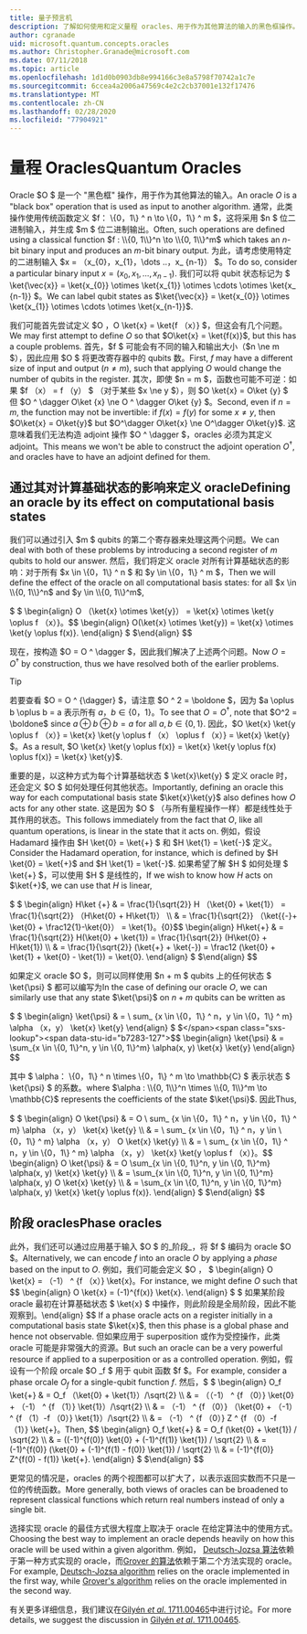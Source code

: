 ```yaml
---
title: 量子预言机
description: 了解如何使用和定义量程 oracles、用于作为其他算法的输入的黑色框操作。
author: cgranade
uid: microsoft.quantum.concepts.oracles
ms.author: Christopher.Granade@microsoft.com
ms.date: 07/11/2018
ms.topic: article
ms.openlocfilehash: 1d1d0b0903db8e994166c3e8a5798f70742a1c7e
ms.sourcegitcommit: 6ccea4a2006a47569c4e2c2cb37001e132f17476
ms.translationtype: MT
ms.contentlocale: zh-CN
ms.lasthandoff: 02/28/2020
ms.locfileid: "77904921"
---
```

# <a name="quantum-oracles"></a><span data-ttu-id="b7283-103">量程 Oracles</span><span class="sxs-lookup"><span data-stu-id="b7283-103">Quantum Oracles</span></span>

<span data-ttu-id="b7283-104">Oracle $O $ 是一个 "黑色框" 操作，用于作为其他算法的输入。</span><span class="sxs-lookup"><span data-stu-id="b7283-104">An oracle $O$ is a "black box" operation that is used as input to another algorithm.</span></span>
<span data-ttu-id="b7283-105">通常，此类操作使用传统函数定义 $f： \\{0，1\\} ^ n \to \\{0，1\\} ^ m $，这将采用 $n $ 位二进制输入，并生成 $m $ 位二进制输出。</span><span class="sxs-lookup"><span data-stu-id="b7283-105">Often, such operations are defined using a classical function $f : \\{0, 1\\}^n \to \\{0, 1\\}^m$ which takes an $n$-bit binary input and produces an $m$-bit binary output.</span></span>
<span data-ttu-id="b7283-106">为此，请考虑使用特定的二进制输入 $x = （x_{0}，x_{1}，\dots ..，x_ {n-1}） $。</span><span class="sxs-lookup"><span data-stu-id="b7283-106">To do so, consider a particular binary input $x = (x_{0}, x_{1}, \dots, x_{n-1})$.</span></span>
<span data-ttu-id="b7283-107">我们可以将 qubit 状态标记为 $ \ket{\vec{x}} = \ket{x_{0}} \otimes \ket{x_{1}} \otimes \cdots \otimes \ket{x_ {n-1}} $。</span><span class="sxs-lookup"><span data-stu-id="b7283-107">We can label qubit states as $\ket{\vec{x}} = \ket{x_{0}} \otimes \ket{x_{1}} \otimes \cdots \otimes \ket{x_{n-1}}$.</span></span>

<span data-ttu-id="b7283-108">我们可能首先尝试定义 $O $，$O \ket{x} = \ket{f （x）} $，但这会有几个问题。</span><span class="sxs-lookup"><span data-stu-id="b7283-108">We may first attempt to define $O$ so that $O\ket{x} = \ket{f(x)}$, but this has a couple problems.</span></span>
<span data-ttu-id="b7283-109">首先，$f $ 可能会有不同的输入和输出大小（$n \ne m $），因此应用 $O $ 将更改寄存器中的 qubits 数。</span><span class="sxs-lookup"><span data-stu-id="b7283-109">First, $f$ may have a different size of input and output ($n \ne m$), such that applying $O$ would change the number of qubits in the register.</span></span>
<span data-ttu-id="b7283-110">其次，即使 $n = m $，函数也可能不可逆：如果 $f （x） = f （y） $ （对于某些 $x \ne y $），则 $O \ket{x} = O\ket {y} $ 但 $O ^ \dagger O\ket {x} \ne O ^ \dagger O\ket {y} $。</span><span class="sxs-lookup"><span data-stu-id="b7283-110">Second, even if $n = m$, the function may not be invertible: if $f(x) = f(y)$ for some $x \ne y$, then $O\ket{x} = O\ket{y}$ but $O^\dagger O\ket{x} \ne O^\dagger O\ket{y}$.</span></span>
<span data-ttu-id="b7283-111">这意味着我们无法构造 adjoint 操作 $O ^ \dagger $，oracles 必须为其定义 adjoint。</span><span class="sxs-lookup"><span data-stu-id="b7283-111">This means we won't be able to construct the adjoint operation $O^\dagger$, and oracles have to have an adjoint defined for them.</span></span>

## <a name="defining-an-oracle-by-its-effect-on-computational-basis-states"></a><span data-ttu-id="b7283-112">通过其对计算基础状态的影响来定义 oracle</span><span class="sxs-lookup"><span data-stu-id="b7283-112">Defining an oracle by its effect on computational basis states</span></span>
<span data-ttu-id="b7283-113">我们可以通过引入 $m $ qubits 的第二个寄存器来处理这两个问题。</span><span class="sxs-lookup"><span data-stu-id="b7283-113">We can deal with both of these problems by introducing a second register of $m$ qubits to hold our answer.</span></span>
<span data-ttu-id="b7283-114">然后，我们将定义 oracle 对所有计算基础状态的影响：对于所有 $x \in \\{0，1\\} ^ n $ 和 $y \in \\{0，1\\} ^ m $，</span><span class="sxs-lookup"><span data-stu-id="b7283-114">Then we will define the effect of the oracle on all computational basis states: for all $x \in \\{0, 1\\}^n$ and $y \in \\{0, 1\\}^m$,</span></span>

<span data-ttu-id="b7283-115">$ $ \begin{align} O （\ket{x} \otimes \ket{y}） = \ket{x} \otimes \ket{y \oplus f （x）}。</span><span class="sxs-lookup"><span data-stu-id="b7283-115">$$ \begin{align} O(\ket{x} \otimes \ket{y}) = \ket{x} \otimes \ket{y \oplus f(x)}.</span></span>
<span data-ttu-id="b7283-116">\end{align} $ $</span><span class="sxs-lookup"><span data-stu-id="b7283-116">\end{align} $$</span></span>

<span data-ttu-id="b7283-117">现在，按构造 $O = O ^ \dagger $，因此我们解决了上述两个问题。</span><span class="sxs-lookup"><span data-stu-id="b7283-117">Now $O = O^\dagger$ by construction, thus we have resolved both of the earlier problems.</span></span>

> [!TIP]
> <span data-ttu-id="b7283-118">若要查看 $O = O ^ {\dagger} $，请注意 $O ^ 2 = \boldone $，因为 $a \oplus b \oplus b = a 表示所有 $a，b \in \{0，1\}$。</span><span class="sxs-lookup"><span data-stu-id="b7283-118">To see that $O = O^{\dagger}$, note that $O^2 = \boldone$ since $a \oplus b \oplus b = a$ for all $a, b \in \{0, 1\}$.</span></span>
> <span data-ttu-id="b7283-119">因此，$O \ket{x} \ket{y \oplus f （x）} = \ket{x} \ket{y \oplus f （x） \oplus f （x）} = \ket{x} \ket{y} $。</span><span class="sxs-lookup"><span data-stu-id="b7283-119">As a result, $O \ket{x} \ket{y \oplus f(x)} = \ket{x} \ket{y \oplus f(x) \oplus f(x)} = \ket{x} \ket{y}$.</span></span>

<span data-ttu-id="b7283-120">重要的是，以这种方式为每个计算基础状态 $ \ket{x}\ket{y} $ 定义 oracle 时，还会定义 $O $ 如何处理任何其他状态。</span><span class="sxs-lookup"><span data-stu-id="b7283-120">Importantly, defining an oracle this way for each computational basis state $\ket{x}\ket{y}$ also defines how $O$ acts for any other state.</span></span>
<span data-ttu-id="b7283-121">这是因为 $O $ （与所有量程操作一样）都是线性处于其作用的状态。</span><span class="sxs-lookup"><span data-stu-id="b7283-121">This follows immediately from the fact that $O$, like all quantum operations, is linear in the state that it acts on.</span></span>
<span data-ttu-id="b7283-122">例如，假设 Hadamard 操作由 $H \ket{0} = \ket{+} $ 和 $H \ket{1} = \ket{-}$ 定义。</span><span class="sxs-lookup"><span data-stu-id="b7283-122">Consider the Hadamard operation, for instance, which is defined by $H \ket{0} = \ket{+}$ and $H \ket{1} = \ket{-}$.</span></span>
<span data-ttu-id="b7283-123">如果希望了解 $H $ 如何处理 $ \ket{+} $，可以使用 $H $ 是线性的，</span><span class="sxs-lookup"><span data-stu-id="b7283-123">If we wish to know how $H$ acts on $\ket{+}$, we can use that $H$ is linear,</span></span>

<span data-ttu-id="b7283-124">$ $ \begin{align} H\ket {+} & = \frac{1}{\sqrt{2}} H （\ket{0} + \ket{1}） = \frac{1}{\sqrt{2}} （H\ket{0} + H\ket{1}） \\\\ & = \frac{1}{\sqrt{2}} （\ket{{-}+ \ket{0} + \frac12{1}-\ket{0}） = \ket{1}。{0}</span><span class="sxs-lookup"><span data-stu-id="b7283-124">$$ \begin{align} H\ket{+} & = \frac{1}{\sqrt{2}} H(\ket{0} + \ket{1}) = \frac{1}{\sqrt{2}} (H\ket{0} + H\ket{1}) \\\\ & = \frac{1}{\sqrt{2}} (\ket{+} + \ket{-}) = \frac12 (\ket{0} + \ket{1} + \ket{0} - \ket{1}) = \ket{0}.</span></span>
<span data-ttu-id="b7283-125">\end{align} $ $</span><span class="sxs-lookup"><span data-stu-id="b7283-125">\end{align} $$</span></span>

<span data-ttu-id="b7283-126">如果定义 oracle $O $，则可以同样使用 $n + m $ qubits 上的任何状态 $ \ket{\psi} $ 都可以编写为</span><span class="sxs-lookup"><span data-stu-id="b7283-126">In the case of defining our oracle $O$, we can similarly use that any state $\ket{\psi}$ on $n + m$ qubits can be written as</span></span>

<span data-ttu-id="b7283-127">$ $ \begin{align} \ket{\psi} & = \ sum_ {x \in \\{0，1\\} ^ n，y \in \\{0，1\\} ^ m} \alpha （x，y） \ket{x} \ket{y} \end{align} $ $</span><span class="sxs-lookup"><span data-stu-id="b7283-127">$$ \begin{align} \ket{\psi} & = \sum_{x \in \\{0, 1\\}^n, y \in \\{0, 1\\}^m} \alpha(x, y) \ket{x} \ket{y} \end{align} $$</span></span>

<span data-ttu-id="b7283-128">其中 $ \alpha： \\{0，1\\} ^ n \times \\{0，1\\} ^ m \to \mathbb{C} $ 表示状态 $ \ket{\psi} $ 的系数。</span><span class="sxs-lookup"><span data-stu-id="b7283-128">where $\alpha : \\{0, 1\\}^n \times \\{0, 1\\}^m \to \mathbb{C}$ represents the coefficients of the state $\ket{\psi}$.</span></span> <span data-ttu-id="b7283-129">因此</span><span class="sxs-lookup"><span data-stu-id="b7283-129">Thus,</span></span>

<span data-ttu-id="b7283-130">$ $ \begin{align} O \ket{\psi} & = O \ sum_ {x \in \\{0，1\\} ^ n，y \in \\{0，1\\} ^ m} \alpha （x，y） \ket{x} \ket{y} \\\\ & = \ sum_ {x \in \\{0，1\\} ^ n，y \in \\{0，1\\} ^ m} \alpha （x，y） O \ket{x} \ket{y} \\\\ & = \ sum_ {x \in \\{0，1\\} ^ n，y \in \\{0，1\\} ^ m} \alpha （x，y） \ket{x} \ket{y \oplus f （x）}。</span><span class="sxs-lookup"><span data-stu-id="b7283-130">$$ \begin{align} O \ket{\psi} & = O \sum_{x \in \\{0, 1\\}^n, y \in \\{0, 1\\}^m} \alpha(x, y) \ket{x} \ket{y} \\\\ & = \sum_{x \in \\{0, 1\\}^n, y \in \\{0, 1\\}^m} \alpha(x, y) O \ket{x} \ket{y} \\\\ & = \sum_{x \in \\{0, 1\\}^n, y \in \\{0, 1\\}^m} \alpha(x, y) \ket{x} \ket{y \oplus f(x)}.</span></span>
<span data-ttu-id="b7283-131">\end{align} $ $</span><span class="sxs-lookup"><span data-stu-id="b7283-131">\end{align} $$</span></span>

## <a name="phase-oracles"></a><span data-ttu-id="b7283-132">阶段 oracles</span><span class="sxs-lookup"><span data-stu-id="b7283-132">Phase oracles</span></span>
<span data-ttu-id="b7283-133">此外，我们还可以通过应用基于输入 $O $ 的_阶段_，将 $f $ 编码为 oracle $O $。</span><span class="sxs-lookup"><span data-stu-id="b7283-133">Alternatively, we can encode $f$ into an oracle $O$ by applying a _phase_ based on the input to $O$.</span></span>
<span data-ttu-id="b7283-134">例如，我们可能会定义 $O $，$ $ \begin{align} O \ket{x} = （-1） ^ {f （x）} \ket{x}。</span><span class="sxs-lookup"><span data-stu-id="b7283-134">For instance, we might define $O$ such that $$ \begin{align} O \ket{x} = (-1)^{f(x)} \ket{x}.</span></span>
<span data-ttu-id="b7283-135">\end{align} $ $ 如果某阶段 oracle 最初在计算基础状态 $ \ket{x} $ 中操作，则此阶段是全局阶段，因此不能观察到。</span><span class="sxs-lookup"><span data-stu-id="b7283-135">\end{align} $$ If a phase oracle acts on a register initially in a computational basis state $\ket{x}$, then this phase is a global phase and hence not observable.</span></span>
<span data-ttu-id="b7283-136">但如果应用于 superposition 或作为受控操作，此类 oracle 可能是非常强大的资源。</span><span class="sxs-lookup"><span data-stu-id="b7283-136">But such an oracle can be a very powerful resource if applied to a superposition or as a controlled operation.</span></span>
<span data-ttu-id="b7283-137">例如，假设有一个阶段 orcale $O _f $ 用于 qubit 函数 $f $。</span><span class="sxs-lookup"><span data-stu-id="b7283-137">For example, consider a phase orcale $O_f$ for a single-qubit function $f$.</span></span>
<span data-ttu-id="b7283-138">然后，$ $ \begin{align} O_f \ket{+} & = O_f （\ket{0} + \ket{1}）/\sqrt{2} \\\\ & = （（-1） ^ {f （0）} \ket{0} + （-1） ^ {f （1）} \ket{1}）/\sqrt{2} \\\\ & = （-1） ^ {f （0）} （\ket{0} + （-1） ^ {f （1）-f （0）} \ket{1}）/\sqrt{2} \\\\ & = （-1） ^ {f （0）} Z ^ {f （0）-f （1）} \ket{+}。</span><span class="sxs-lookup"><span data-stu-id="b7283-138">Then, $$ \begin{align} O_f \ket{+} & = O_f (\ket{0} + \ket{1}) / \sqrt{2} \\\\ & = ((-1)^{f(0)} \ket{0} + (-1)^{f(1)} \ket{1}) / \sqrt{2} \\\\ & = (-1)^{f(0)} (\ket{0} + (-1)^{f(1) - f(0)} \ket{1}) / \sqrt{2} \\\\ & = (-1)^{f(0)} Z^{f(0) - f(1)} \ket{+}.</span></span>
<span data-ttu-id="b7283-139">\end{align} $ $</span><span class="sxs-lookup"><span data-stu-id="b7283-139">\end{align} $$</span></span>

<span data-ttu-id="b7283-140">更常见的情况是，oracles 的两个视图都可以扩大了，以表示返回实数而不只是一位的传统函数。</span><span class="sxs-lookup"><span data-stu-id="b7283-140">More generally, both views of oracles can be broadened to represent classical functions which return real numbers instead of only a single bit.</span></span>

<span data-ttu-id="b7283-141">选择实现 oracle 的最佳方式很大程度上取决于 oracle 在给定算法中的使用方式。</span><span class="sxs-lookup"><span data-stu-id="b7283-141">Choosing the best way to implement an oracle depends heavily on how this oracle will be used within a given algorithm.</span></span>
<span data-ttu-id="b7283-142">例如， [Deutsch-Jozsa 算法](https://en.wikipedia.org/wiki/Deutsch%E2%80%93Jozsa_algorithm)依赖于第一种方式实现的 oracle，而[Grover 的算法](https://en.wikipedia.org/wiki/Grover's_algorithm)依赖于第二个方法实现的 oracle。</span><span class="sxs-lookup"><span data-stu-id="b7283-142">For example, [Deutsch-Jozsa algorithm](https://en.wikipedia.org/wiki/Deutsch%E2%80%93Jozsa_algorithm) relies on the oracle implemented in the first way, while [Grover's algorithm](https://en.wikipedia.org/wiki/Grover's_algorithm) relies on the oracle implemented in the second way.</span></span>


<span data-ttu-id="b7283-143">有关更多详细信息，我们建议在[Gilyén *et al*. 1711.00465](https://arxiv.org/abs/1711.00465)中进行讨论。</span><span class="sxs-lookup"><span data-stu-id="b7283-143">For more details, we suggest the discussion in [Gilyén *et al*. 1711.00465](https://arxiv.org/abs/1711.00465).</span></span>
